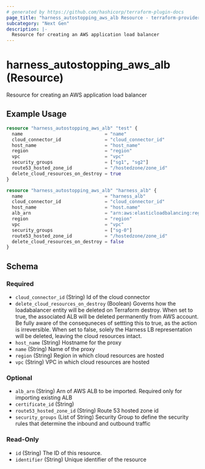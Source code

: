 ```yaml
---
# generated by https://github.com/hashicorp/terraform-plugin-docs
page_title: "harness_autostopping_aws_alb Resource - terraform-provider-harness"
subcategory: "Next Gen"
description: |-
  Resource for creating an AWS application load balancer
---
```


# harness_autostopping_aws_alb (Resource)

Resource for creating an AWS application load balancer

## Example Usage

```terraform
resource "harness_autostopping_aws_alb" "test" {
  name                              = "name"
  cloud_connector_id                = "cloud_connector_id"
  host_name                         = "host_name"
  region                            = "region"
  vpc                               = "vpc"
  security_groups                   = ["sg1", "sg2"]
  route53_hosted_zone_id            = "/hostedzone/zone_id"
  delete_cloud_resources_on_destroy = true
}

resource "harness_autostopping_aws_alb" "harness_alb" {
  name                              = "harness_alb"
  cloud_connector_id                = "cloud_connector_id"
  host_name                         = "host.name"
  alb_arn                           = "arn:aws:elasticloadbalancing:region:aws_account_id:loadbalancer/app/harness_alb/id"
  region                            = "region"
  vpc                               = "vpc"
  security_groups                   = ["sg-0"]
  route53_hosted_zone_id            = "/hostedzone/zone_id"
  delete_cloud_resources_on_destroy = false
}
```

<!-- schema generated by tfplugindocs -->
## Schema

### Required

- `cloud_connector_id` (String) Id of the cloud connector
- `delete_cloud_resources_on_destroy` (Boolean) Governs how the loadabalancer entity will be deleted on Terraform destroy. When set to true, the associated ALB will be deleted permanently from AWS account. Be fully aware of the consequneces of settting this to true, as the action is irreversible. When set to false, solely the Harness LB representation will be deleted, leaving the cloud resources intact.
- `host_name` (String) Hostname for the proxy
- `name` (String) Name of the proxy
- `region` (String) Region in which cloud resources are hosted
- `vpc` (String) VPC in which cloud resources are hosted

### Optional

- `alb_arn` (String) Arn of AWS ALB to be imported. Required only for importing existing ALB
- `certificate_id` (String)
- `route53_hosted_zone_id` (String) Route 53 hosted zone id
- `security_groups` (List of String) Security Group to define the security rules that determine the inbound and outbound traffic

### Read-Only

- `id` (String) The ID of this resource.
- `identifier` (String) Unique identifier of the resource
